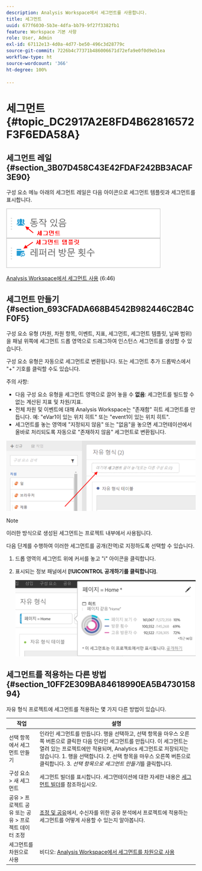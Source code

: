```yaml
---
description: Analysis Workspace에서 세그먼트를 사용합니다.
title: 세그먼트
uuid: 677f6030-5b3e-4dfa-bb79-9f27f3382fb1
feature: Workspace 기본 사항
role: User, Admin
exl-id: 67112e13-4d0a-4d77-be50-496c3d28779c
source-git-commit: 7226b4c77371b486006671d72efa9e0f0d9eb1ea
workflow-type: ht
source-wordcount: '366'
ht-degree: 100%

---
```


# 세그먼트 {#topic_DC2917A2E8FD4B62816572F3F6EDA58A}

## 세그먼트 레일 {#section_3B07D458C43E42FDAF242BB3ACAF3E90}

구성 요소 메뉴 아래의 세그먼트 레일은 다음 아이콘으로 세그먼트 템플릿과 세그먼트를 표시합니다.

![](assets/segment_icons.png)

[Analysis Workspace에서 세그먼트 사용](https://experienceleague.adobe.com/docs/analytics-learn/tutorials/analysis-workspace/applying-segments/using-segments-in-analysis-workspace.html?lang=ko-KR) (6:46)

## 세그먼트 만들기 {#section_693CFADA668B4542B982446C2B4CF0F5}

구성 요소 유형 (차원, 차원 항목, 이벤트, 지표, 세그먼트, 세그먼트 템플릿, 날짜 범위)을 패널 위쪽에 세그먼트 드롭 영역으로 드래그하여 인스턴스 세그먼트를 생성할 수 있습니다.

구성 요소 유형은 자동으로 세그먼트로 변환됩니다. 또는 세그먼트 추가 드롭박스에서 &quot;+&quot; 기호를 클릭할 수도 있습니다.

주의 사항:

* 다음 구성 요소 유형을 세그먼트 영역으로 끌어 놓을 수 **없음**: 세그먼트를 빌드할 수 없는 계산된 지표 및 차원/지표.
* 전체 차원 및 이벤트에 대해 Analysis Workspace는 &quot;존재함&quot; 히트 세그먼트를 만듭니다. 예: &quot;eVar1이 있는 위치 히트&quot; 또는 &quot;event1이 있는 위치 히트&quot;.
* 세그먼트를 놓는 영역에 &quot;지정되지 않음&quot; 또는 &quot;없음&quot;을 놓으면 세그먼테이션에서 올바로 처리되도록 자동으로 &quot;존재하지 않음&quot; 세그먼트로 변환됩니다.

![](assets/segment-dropzone.png)

>[!NOTE]
>
>이러한 방식으로 생성된 세그먼트는 프로젝트 내부에서 사용됩니다.

다음 단계를 수행하여 이러한 세그먼트를 공개(전역)로 지정하도록 선택할 수 있습니다.

1. 드롭 영역의 세그먼트 위에 커서를 놓고 &quot;i&quot; 아이콘을 클릭합니다.
1. 표시되는 정보 패널에서 **[!UICONTROL 공개하기를 클릭합니다]**.

   ![](assets/segment-info.png)

## 세그먼트를 적용하는 다른 방법 {#section_10FF2E309BA84618990EA5B473015894}

자유 형식 프로젝트에 세그먼트를 적용하는 몇 가지 다른 방법이 있습니다.

| 작업 | 설명 |
|--- |--- |
| 선택 항목에서 세그먼트 만들기 | 인라인 세그먼트를 만듭니다. 행을 선택하고, 선택 항목을 마우스 오른쪽 버튼으로 클릭한 다음 인라인 세그먼트를 만듭니다. 이 세그먼트는 열려 있는 프로젝트에만 적용되며, Analytics 세그먼트로 저장되지는 않습니다. 1. 행을 선택합니다.  2. 선택 항목을 마우스 오른쪽 버튼으로 클릭합니다.  3. *선택 항목으로 세그먼트 만들기*&#x200B;를 클릭합니다. |
| 구성 요소 > 새 세그먼트 | 세그먼트 빌더를 표시합니다. 세그먼테이션에 대한 자세한 내용은 [세그먼트 빌더](https://experienceleague.adobe.com/docs/analytics/components/segmentation/segmentation-workflow/seg-build.html?lang=ko-KR)를 참조하십시오. |
| 공유 > 프로젝트 공유 또는 공유 > 프로젝트 데이터 조정 | [조정 및 공유](https://experienceleague.adobe.com/docs/analytics/analyze/analysis-workspace/curate-share/curate.html?lang=ko-KR#concept_4A9726927E7C44AFA260E2BB2721AFC6)에서, 수신자를 위한 공유 분석에서 프로젝트에 적용하는 세그먼트를 어떻게 사용할 수 있는지 알아봅니다. |
| 세그먼트를 차원으로 사용 | 비디오: [Analysis Workspace에서 세그먼트를 차원으로 사용](https://experienceleague.adobe.com/docs/analytics-learn/tutorials/analysis-workspace/applying-segments/using-segments-as-dimensions-in-analysis-workspace.html?lang=en) |
